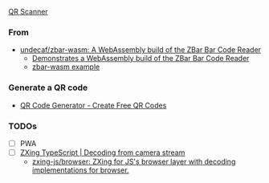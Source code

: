 [QR Scanner](https://dirkarnez.github.io/qr-scanner/)
### From
- [undecaf/zbar-wasm: A WebAssembly build of the ZBar Bar Code Reader](https://github.com/undecaf/zbar-wasm)
  - [Demonstrates a WebAssembly build of the ZBar Bar Code Reader](https://codepen.io/undecaf/pen/ZEXmqdB)
  - [zbar-wasm example](https://undecaf.github.io/zbar-wasm/example/)


### Generate a QR code
- [QR Code Generator - Create Free QR Codes](https://qrfy.com/)

### TODOs
- [ ] PWA
- [ ] [ZXing TypeScript | Decoding from camera stream](https://zxing-js.github.io/library/examples/qr-camera/)
  - [zxing-js/browser: ZXing for JS's browser layer with decoding implementations for browser.](https://github.com/zxing-js/browser)

